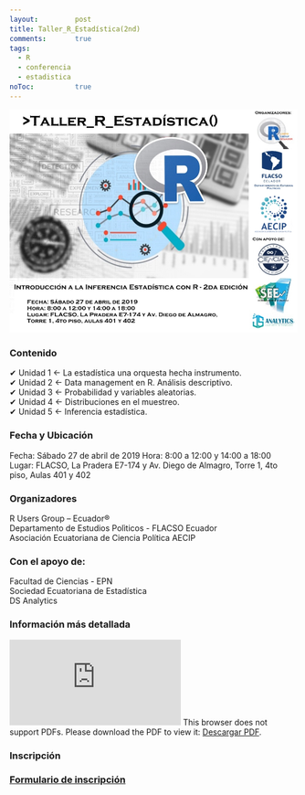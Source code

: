 ```yaml
---
layout: 		post
title: Taller_R_Estadística(2nd)
comments:		true
tags: 
  - R
  - conferencia
  - estadistica
noToc:			true
---
```






![](/img/eventos/inf_stat2.jpeg)

### Contenido

✔ Unidad 1 <- La estadística una orquesta hecha instrumento.  
✔ Unidad 2 <- Data management en R. Análisis descriptivo.  
✔ Unidad 3 <- Probabilidad y variables aleatorias.  
✔ Unidad 4 <- Distribuciones en el muestreo.  
✔ Unidad 5 <- Inferencia estadística.  

### Fecha y Ubicación

Fecha: Sábado 27 de abril de 2019
Hora: 8:00 a 12:00 y 14:00 a 18:00  
Lugar: FLACSO, La Pradera E7-174 y Av. Diego de Almagro, Torre 1, 4to piso, Aulas 401 y 402  
  
### Organizadores

R Users Group – Ecuador®  
Departamento de Estudios Polìticos - FLACSO Ecuador  
Asociación Ecuatoriana de Ciencia Política AECIP

### Con el apoyo de:  

Facultad de Ciencias - EPN  
Sociedad Ecuatoriana de Estadística  
DS Analytics  

### Información más detallada

<object data="http://rusersgroup.com/pdf/inf_rstat2/Taller de Introducción a la Inferencia Estadística - RUGE_2nd.pdf" type="application/pdf" width="1100px" height="800px">
    <embed src="http://rusersgroup.com/pdf/inf_rstat2/Taller de Introducción a la Inferencia Estadística - RUGE 2.pdf">
        This browser does not support PDFs. Please download the PDF to view it: 
  <a href="http://rusersgroup.com/pdf/inf_rstat2/
Taller de Introducción a la Inferencia Estadística - RUGE_2nd.pdf">Descargar PDF</a>.</p>
    </embed>
</object>


### Inscripción

### [Formulario de inscripción](https://forms.gle/XEUDbHX93KG5HPN48)  
  
  

